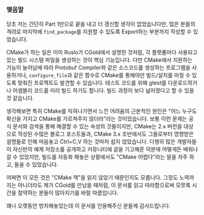 ### 맺음말

당초 저는 간단히 Part 1만으로 끝을 내고 더 갱신할 생각이 없었습니다만, 
많은 분들의 격려로 마지막에 `find_package`를 지원할 수 있도록 Export하는 부분까지 작성할 수 있었습니다.

CMake가 하는 일은 이미 Ruslo가 CGold에서 설명한 것처럼, 각 플랫폼마다 사용되고 있는 빌드 시스템 파일을 생성하는 것이 핵심 기능입니다.
다만 CMake에서 지원하는 기능이 늘어남에 따라 
Protobuf Compiler와 같은 소스코드를 생성하는 프로그램을 사용하거나,
`configure_file`과 같은 함수로 CMake를 통해야만 빌드/설치를 마칠 수 있도록 맞춰진 프로젝트도 발견할 수 있습니다.
테스트 코드를 위해 gtest를 다운로드하거나 어셈블리 코드를 미리 빌드 하기도 합니다.
빌드 과정이 보다 넓어졌다고 할 수 있을 것 같습니다.

생각해보면 특히 CMake를 익혀나가면서 느낀 어려움의 근본적인 원인은 "어느 누구도 확신을 가지고 CMake를 가르쳐주지 않더라"라는 것이었습니다.
보통 이런 문제는 공식 문서와 검색을 통해 해결할 수 있는 속성의 것들이지만, 
CMake는 2.x 버전을 대상으로 작성된 수많은 블로그 포스트들과, 
CMake 3.x 초반에서도 그들로부터 영향받은 설명들로 인해 마음놓고 Ctrl+C,V 하는 것마저 쉽지 않았습니다.
다행히 많은 개발자들이 자신만의 예제 저장소를 공개하고 커뮤니티에 글을 기고해준 덕분에 어떻게든 배워나갈 수 있었지만,
빌드를 자동화 해놓은 상황에서도 "CMake 어렵다"라는 말을 자주 하고, 들을 수 있었습니다.

어쩌면 이 모든 것은 "CMake 책"을 읽지 않았기 때문인지도 모릅니다.
그정도 노력까지는 아니더라도 제가 CGold를 만났을 때처럼,
이 문서를 읽고 따라함으로써 모쪼록 시간을 절약하는 분들이 많아지기를 바랄 따름입니다.

꽤나 오랫동안 방치해놓았는데 이 문서를 인용해주신 분들께 감사드립니다.
